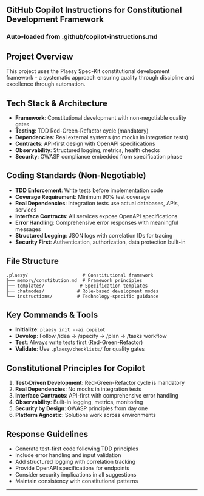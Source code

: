 ## GitHub Copilot Instructions for Constitutional Development Framework
### Auto-loaded from .github/copilot-instructions.md

## Project Overview
This project uses the Plaesy Spec-Kit constitutional development framework - a systematic approach ensuring quality through discipline and excellence through automation.

## Tech Stack & Architecture
- **Framework**: Constitutional development with non-negotiable quality gates
- **Testing**: TDD Red-Green-Refactor cycle (mandatory)
- **Dependencies**: Real external systems (no mocks in integration tests)
- **Contracts**: API-first design with OpenAPI specifications
- **Observability**: Structured logging, metrics, health checks
- **Security**: OWASP compliance embedded from specification phase

## Coding Standards (Non-Negotiable)
- **TDD Enforcement**: Write tests before implementation code
- **Coverage Requirement**: Minimum 90% test coverage
- **Real Dependencies**: Integration tests use actual databases, APIs, services
- **Interface Contracts**: All services expose OpenAPI specifications
- **Error Handling**: Comprehensive error responses with meaningful messages
- **Structured Logging**: JSON logs with correlation IDs for tracing
- **Security First**: Authentication, authorization, data protection built-in

## File Structure
```
.plaesy/                    # Constitutional framework
├── memory/constitution.md  # Framework principles
├── templates/             # Specification templates
├── chatmodes/            # Role-based development modes
└── instructions/         # Technology-specific guidance
```

## Key Commands & Tools
- **Initialize**: `plaesy init --ai copilot`
- **Develop**: Follow /idea → /specify → /plan → /tasks workflow
- **Test**: Always write tests first (Red-Green-Refactor)
- **Validate**: Use `.plaesy/checklists/` for quality gates

## Constitutional Principles for Copilot
1. **Test-Driven Development**: Red-Green-Refactor cycle is mandatory
2. **Real Dependencies**: No mocks in integration tests
3. **Interface Contracts**: API-first with comprehensive error handling
4. **Observability**: Built-in logging, metrics, monitoring
5. **Security by Design**: OWASP principles from day one
6. **Platform Agnostic**: Solutions work across environments

## Response Guidelines
- Generate test-first code following TDD principles
- Include error handling and input validation
- Add structured logging with correlation tracking
- Provide OpenAPI specifications for endpoints
- Consider security implications in all suggestions
- Maintain consistency with constitutional patterns

---